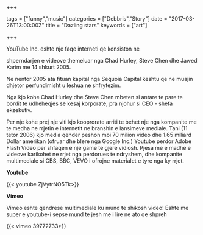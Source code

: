 +++




tags = ["funny","music"]
categories = ["Debbris","Story"]
date = "2017-03-26T13:00:00Z"
title = "Dazling stars"
keywords = ["art"]



+++

YouTube Inc. eshte nje faqe interneti qe konsiston ne
<!--more-->
 shperndarjen e videove themeluar nga Chad Hurley, Steve Chen dhe Jawed Karim me 14 shkurt 2005.
<!--more-->
 Ne nentor 2005 ata fituan kapital nga Sequoia Capital keshtu qe ne muajin dhjetor perfundimisht u leshua ne shfrytezim.

Nga kjo kohe Chad Hurley dhe Steve Chen mbeten si antare te pare te bordit te udheheqjes se kesaj korporate, pra njohur si CEO - shefa ekzekutiv.

Per nje kohe prej nje viti kjo kooprorate arriti te behet nje nga kompanite me te medha ne rrjetin e internetit ne branshin e lansimeve mediale. Tani (11 tetor 2006) kjo media qender peshon mbi 70 milion video dhe 1.65 miliard Dollar amerikan (ofruar dhe blere nga Google Inc.) Youtube perdor Adobe Flash Video per shfaqen e nje game te gjere vidiosh. Pjesa me e madhe e videove karikohet ne rrjet nga perdorues te ndryshem, dhe kompanite multimediale si CBS, BBC, VEVO i ofrojne materialet e tyre nga ky rrjet.
<!--more-->

**Youtube**

{{< youtube ZjVytrNO5Tk>}}

**Vimeo**
<!--more-->

Vimeo eshte qendrese multimediale ku mund te shikosh video!
Eshte me super e youtube-i sepse mund te jesh me i lire ne ato qe shpreh


{{< vimeo 39772733>}}

<!--more-->
